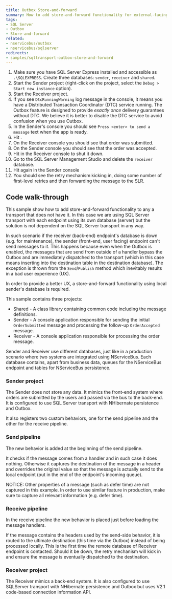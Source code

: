 ```yaml
---
title: Outbox Store-and-forward
summary: How to add store-and-forward functionality for external-facing endpoints
tags:
- SQL Server
- Outbox
- Store-and-forward
related:
- nservicebus/outbox
- nservicebus/sqlserver
redirects:
- samples/sqltransport-outbox-store-and-forward
---
```


 1. Make sure you have SQL Server Express installed and accessible as `.\SQLEXPRESS`. Create three databases: `sender`, `receiver` and `shared`.
 2. Start the Sender project (right-click on the project, select the `Debug > Start new instance` option). 
 3. Start the Receiver project.
 4. If you see `DtcRunningWarning` log message in the console, it means you have a Distributed Transaction Coordinator (DTC) service running. The Outbox feature is designed to provide *exactly once* delivery guarantees without DTC. We believe it is better to disable the DTC service to avoid confusion when you use Outbox.
 5. In the Sender's console you should see `Press <enter> to send a message` text when the app is ready. 
 6. Hit <enter>.
 7. On the Receiver console you should see that order was submitted.
 8. On the Sender console you should see that the order was accepted.
 9. Hit <enter> in the Receiver console to shut it down.
 10. Go to the SQL Server Management Studio and delete the `receiver` database.
 11. Hit <enter> again in the Sender console
 12. You should see the retry mechanism kicking in, doing some number of first-level retries and then forwarding the message to the SLR.


## Code walk-through

This sample show how to add store-and-forward functionality to any a transport that does not have it. In this case we are using SQL Server transport with each endpoint using its own database (server) but the solution is not dependent on the SQL Server transport in any way.

In such scenario if the receiver (back-end) endpoint's database is down (e.g. for maintenance), the sender (front-end, user facing) endpoint can't send messages to it. This happens because even when the Outbox is enabled, the messages that are send from outside of a handler bypass the Outbox and are immediately dispatched to the transport (which in this case means inserting into the destination table in the destination database). The exception is thrown from the `Send`/`Publish` method which inevitably results in a bad user experience (UX).

In order to provide a better UX, a store-and-forward functionality using local sender's database is required. 

This sample contains three projects: 

 * Shared - A class library containing common code including the message definitions.
 * Sender - A console application responsible for sending the initial `OrderSubmitted` message and processing the follow-up `OrderAccepted` message.
 * Receiver - A console application responsible for processing the order message.

Sender and Receiver use different databases, just like in a production scenario where two systems are integrated using NServiceBus. Each database contains, apart from business data, queues for the NServiceBus endpoint and tables for NServiceBus persistence.


### Sender project
 
The Sender does not store any data. It mimics the front-end system where orders are submitted by the users and passed via the bus to the back-end. It is configured to use SQL Server transport with NHibernate persistence and Outbox.

<!-- import SenderConfiguration -->

It also registers two custom behaviors, one for the send pipeline and the other for the receive pipeline.


### Send pipeline

The new behavior is added at the beginning of the send pipeline.

<!-- import OutboxLoopbackSendBehavior -->

It checks if the message comes from a handler and in such case it does nothing. Otherwise it captures the destination of the message in a header and overrides the original value so that the message is actually send to the local endpoint (put in the end of the endpoint's incoming queue).

NOTICE: Other properties of a message (such as defer time) are not captured in this example. In order to use similar feature in production, make sure to capture all relevant information (e.g. defer time).


### Receive pipeline

In the receive pipeline the new behavior is placed just before loading the message handlers.

<!-- import OutboxLoopbackReceiveBehavior -->

If the message contains the headers used by the send-side behavior, it is routed to the ultimate destination (this time via the Outbox) instead of being processed locally. This is the first time the remote database of Receiver endpoint is contacted. Should it be down, the retry mechanism will kick in and ensure the message is eventually dispatched to the destination.


### Receiver project

The Receiver mimics a back-end system. It is also configured to use SQLServer transport with NHibernate persistence and Outbox but uses V2.1 code-based connection information API.

<!-- import ReceiverConfiguration -->
